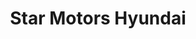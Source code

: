 ---
title: "Star Motors Hyundai"
url: /quito/star-motors-hyundai-avenida-10-de-agosto/
shop: coche
---